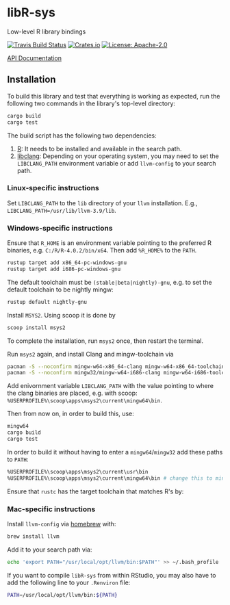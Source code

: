 # libR-sys

Low-level R library bindings

[![Travis Build Status](https://api.travis-ci.org/extendr/libR-sys.svg?branch=master)](https://travis-ci.org/extendr/libR-sys)
[![Crates.io](http://meritbadge.herokuapp.com/libR-sys)](https://crates.io/crates/libR-sys)
[![License: Apache-2.0](https://img.shields.io/crates/l/rustr.svg)](#License)

[API Documentation](https://extendr.github.io/libR-sys/master/libR_sys/index.html)

## Installation

To build this library and test that everything is working as expected, run the following two commands in the library's top-level directory:

```bash
cargo build
cargo test
```

The build script has the following two dependencies:

1. [R](https://cran.r-project.org/): It needs to be installed and available in the search path.
2. [libclang](https://clang.llvm.org/docs/Tooling.html): Depending on your operating system, you may need to set the `LIBCLANG_PATH` environment variable or add `llvm-config` to your search path.

### Linux-specific instructions

Set `LIBCLANG_PATH` to the `lib` directory of your `llvm` installation. E.g.,
`LIBCLANG_PATH=/usr/lib/llvm-3.9/lib`.

### Windows-specific instructions

Ensure that `R_HOME` is an environment variable pointing to the preferred R
binaries, e.g. `C:/R/R-4.0.2/bin/x64`. Then add `%R_HOME%` to the `PATH`.

```bash
rustup target add x86_64-pc-windows-gnu
rustup target add i686-pc-windows-gnu
```

The default toolchain must be `(stable|beta|nightly)-gnu`, e.g. to set the default
toolchain to be nightly mingw:

```bash
rustup default nightly-gnu
```

Install `MSYS2`. Using scoop it is done by

```bash
scoop install msys2
```

To complete the installation, run `msys2` once, then restart the terminal.

Run `msys2` again, and install Clang and mingw-toolchain via

```bash
pacman -S --noconfirm mingw-w64-x86_64-clang mingw-w64-x86_64-toolchain
pacman -S --noconfirm mingw32/mingw-w64-i686-clang mingw-w64-i686-toolchain
```

Add enivornment variable `LIBCLANG_PATH` with the value pointing to where the
clang binaries are placed, e.g. with scoop: `%USERPROFILE%\scoop\apps\msys2\current\mingw64\bin`.

Then from now on, in order to build this, use:

```bash
mingw64
cargo build
cargo test
```

In order to build it without having to enter a `mingw64`/`mingw32` add these
paths to `PATH`:

```bash
%USERPROFILE%\scoop\apps\msys2\current\usr\bin
%USERPROFILE%\scoop\apps\msys2\current\mingw64\bin # change this to mingw32
```

Ensure that `rustc` has the target toolchain that matches R's by:

### Mac-specific instructions

Install `llvm-config` via [homebrew](https://brew.sh/) with:

```bash
brew install llvm
```

Add it to your search path via:

```bash
echo 'export PATH="/usr/local/opt/llvm/bin:$PATH"' >> ~/.bash_profile
```

If you want to compile `libR-sys` from within RStudio, you may also have to add the following line to your `.Renviron` file:

```bash
PATH=/usr/local/opt/llvm/bin:${PATH}
```
